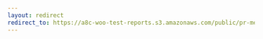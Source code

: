 ```yaml
---
layout: redirect
redirect_to: https://a8c-woo-test-reports.s3.amazonaws.com/public/pr-merge/39308/e2e/index.html
---
```

